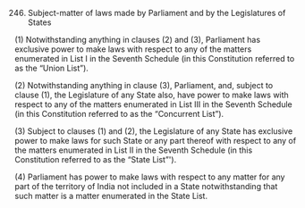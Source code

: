 246. Subject-matter of laws made by Parliament and by the Legislatures of States

(1) Notwithstanding anything in clauses (2) and (3), Parliament has exclusive power to make laws with respect to any of the matters enumerated in List I in the Seventh Schedule (in this Constitution referred to as the “Union List”).

(2) Notwithstanding anything in clause (3), Parliament, and, subject to clause (1), the Legislature of any State also, have power to make laws with respect to any of the matters enumerated in List III in the Seventh Schedule (in this Constitution referred to as the “Concurrent List”).

(3) Subject to clauses (1) and (2), the Legislature of any State has exclusive power to make laws for such State or any part thereof with respect to any of the matters enumerated in List II in the Seventh Schedule (in this Constitution referred to as the “State List”').

(4) Parliament has power to make laws with respect to any matter for any part of the territory of India not included in a State notwithstanding that such matter is a matter enumerated in the State List.

